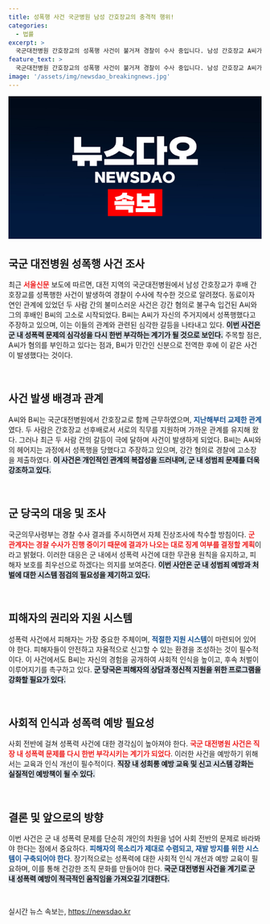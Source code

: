 ```yaml
---
title: 성폭행 사건 국군병원 남성 간호장교의 충격적 행위!
categories:
  - 법률
excerpt: >
  국군대전병원 간호장교의 성폭행 사건이 불거져 경찰이 수사 중입니다. 남성 간호장교 A씨가 후배 B씨를 성폭행했다고 주장하며, 군 당국 역시 진상조사에 착수했습니다. 사건의 전말이 밝혀질지 귀추가 주목됩니다.
feature_text: >
  국군대전병원 간호장교의 성폭행 사건이 불거져 경찰이 수사 중입니다. 남성 간호장교 A씨가 후배 B씨를 성폭행했다고 주장하며, 군 당국 역시 진상조사에 착수했습니다. 사건의 전말이 밝혀질지 귀추가 주목됩니다.
image: '/assets/img/newsdao_breakingnews.jpg'
---
```


<p><img src="/assets/img/newsdao_breakingnews.jpg" alt="koreaapp 속보" /></p>

<h2 data-ke-size="size26">국군 대전병원 성폭행 사건 조사</h2>

<p data-ke-size="size16">최근 <b><span style="color: #ee2323;">서울신문</span></b> 보도에 따르면, 대전 지역의 국군대전병원에서 남성 간호장교가 후배 간호장교를 성폭행한 사건이 발생하여 경찰이 수사에 착수한 것으로 알려졌다. 동료이자 연인 관계에 있었던 두 사람 간의 불미스러운 사건은 강간 혐의로 불구속 입건된 A씨와 그의 후배인 B씨의 고소로 시작되었다. B씨는 A씨가 자신의 주거지에서 성폭행했다고 주장하고 있으며, 이는 이들의 관계와 관련된 심각한 갈등을 나타내고 있다. <b><span style="background-color: #21538527;">이번 사건은 군 내 성폭력 문제의 심각성을 다시 한번 부각하는 계기가 될 것으로 보인다.</span></b> 주목할 점은, A씨가 혐의를 부인하고 있다는 점과, B씨가 민간인 신분으로 전역한 후에 이 같은 사건이 발생했다는 것이다.</p>

<p data-ke-size="size16">&nbsp;</p>

<h2 data-ke-size="size26"> 사건 발생 배경과 관계</h2>

<p data-ke-size="size16">A씨와 B씨는 국군대전병원에서 간호장교로 함께 근무하였으며, <b><span style="color: #1a5490;">지난해부터 교제한 관계</span></b>였다. 두 사람은 간호장교 선후배로서 서로의 직무를 지원하며 가까운 관계를 유지해 왔다. 그러나 최근 두 사람 간의 갈등이 극에 달하며 사건이 발생하게 되었다. B씨는 A씨와의 헤어지는 과정에서 성폭행을 당했다고 주장하고 있으며, 강간 혐의로 경찰에 고소장을 제출하였다. <b><span style="background-color: #21538527;">이 사건은 개인적인 관계의 복잡성을 드러내며, 군 내 성범죄 문제를 더욱 강조하고 있다.</span></b></p>

<p data-ke-size="size16">&nbsp;</p>

<h2 data-ke-size="size26">군 당국의 대응 및 조사</h2>

<p data-ke-size="size16">국군의무사령부는 경찰 수사 결과를 주시하면서 자체 진상조사에 착수할 방침이다. <b><span style="color: #ee2323;">군 관계자는 경찰 수사가 진행 중이기 때문에 결과가 나오는 대로 징계 여부를 결정할 계획</span></b>이라고 밝혔다. 이러한 대응은 군 내에서 성폭력 사건에 대한 무관용 원칙을 유지하고, 피해자 보호를 최우선으로 하겠다는 의지를 보여준다. <b><span style="background-color: #21538527;">이번 사안은 군 내 성범죄 예방과 처벌에 대한 시스템 점검의 필요성을 제기하고 있다.</span></b></p>

<p data-ke-size="size16">&nbsp;</p>

<h2 data-ke-size="size26"> 피해자의 권리와 지원 시스템</h2>

<p data-ke-size="size16">성폭력 사건에서 피해자는 가장 중요한 주체이며, <b><span style="color: #1a5490;">적절한 지원 시스템</span></b>이 마련되어 있어야 한다. 피해자들이 안전하고 자율적으로 신고할 수 있는 환경을 조성하는 것이 필수적이다. 이 사건에서도 B씨는 자신의 경험을 공개하여 사회적 인식을 높이고, 후속 처벌이 이루어지기를 촉구하고 있다. <b><span style="background-color: #21538527;">군 당국은 피해자의 상담과 정신적 지원을 위한 프로그램을 강화할 필요가 있다.</span></b></p>

<p data-ke-size="size16">&nbsp;</p>

<h2 data-ke-size="size26"> 사회적 인식과 성폭력 예방 필요성</h2>

<p data-ke-size="size16">사회 전반에 걸쳐 성폭력 사건에 대한 경각심이 높아져야 한다. <b><span style="color: #ee2323;">국군 대전병원 사건은 직장 내 성폭력 문제를 다시 한번 부각시키는 계기가 되었다</span></b>. 이러한 사건을 예방하기 위해서는 교육과 인식 개선이 필수적이다. <b><span style="background-color: #21538527;">직장 내 성희롱 예방 교육 및 신고 시스템 강화는 실질적인 예방책이 될 수 있다.</span></b></p>

<p data-ke-size="size16">&nbsp;</p>

<h2 data-ke-size="size26"> 결론 및 앞으로의 방향</h2>

<p data-ke-size="size16">이번 사건은 군 내 성폭력 문제를 단순히 개인의 차원을 넘어 사회 전반의 문제로 바라봐야 한다는 점에서 중요하다. <b><span style="color: #1a5490;">피해자의 목소리가 제대로 수렴되고, 재발 방지를 위한 시스템이 구축되어야 한다</span></b>. 장기적으로는 성폭력에 대한 사회적 인식 개선과 예방 교육이 필요하며, 이를 통해 건강한 조직 문화를 만들어야 한다. <b><span style="background-color: #21538527;">국군 대전병원 사건을 계기로 군 내 성폭력 예방이 적극적인 움직임을 가져오길 기대한다.</span></b></p>

<p data-ke-size="size16">&nbsp;</p>
실시간 뉴스 속보는, <a href="https://newsdao.kr" rel="dofollow">https://newsdao.kr</a>


